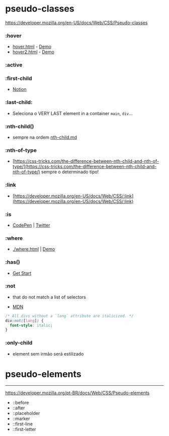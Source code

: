 # pseudo-classes

https://developer.mozilla.org/en-US/docs/Web/CSS/Pseudo-classes

### :hover

- [hover.html](./hover.html) - [Demo](https://geraldotech.github.io/DevMap/CSS/pages/hover.html)
- [hover2.html](./hover2.html) - [Demo](https://geraldotech.github.io/DevMap/CSS/pages/hover2.html)

### :active

### :first-child

- [Notion](https://geraldodev.notion.site/first-child-abe5a885838a4500a62277b7c89184db)

### :last-child:

- Seleciona o VERY LAST element in a container `main`, `div`...

### :nth-child()

- sempre na ordem [nth-child.md](./nth-child.md)

### :nth-of-type

- [https://css-tricks.com/the-difference-between-nth-child-and-nth-of-type/](https://css-tricks.com/the-difference-between-nth-child-and-nth-of-type/) sempre o determinado tipo!

### :link

- [https://developer.mozilla.org/en-US/docs/Web/CSS/:link](https://developer.mozilla.org/en-US/docs/Web/CSS/:link)

### :is

- [CodePen](https://codepen.io/geraldopcf/pen/NWMVXZK) | [Twitter](https://twitter.com/addyosmani/status/1411942923671785474)

### :where

- [./where.html](./where.html) | [Demo](https://geraldotech.github.io/DevMap/CSS/pages/where.html)

### :has()

- [Get Start](../pages/has/getStart.md)

### :not

- that do not match a list of selectors

- [MDN](https://developer.mozilla.org/en-US/docs/Web/CSS/:not)

```css
/* All divs without a `lang` attribute are italicized. */
div:not([lang]) {
  font-style: italic;
}
```

### :only-child

- element sem irmão será estilizado

# pseudo-elements

<hr>

https://developer.mozilla.org/pt-BR/docs/Web/CSS/Pseudo-elements

- ::before
- ::after
- ::placeholder
- ::marker
- ::first-line
- ::first-letter
